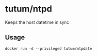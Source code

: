 # tutum/ntpd

Keeps the host datetime in sync

## Usage

	docker run -d --privileged tutum/ntpdate

